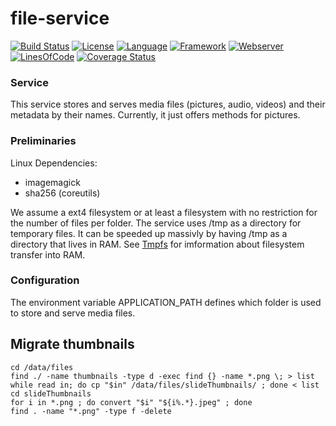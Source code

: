 # file-service #
[![Build Status](https://travis-ci.org/slidewiki/file-service.svg?branch=master)](https://travis-ci.org/slidewiki/file-service)
[![License](https://img.shields.io/badge/License-MPL%202.0-green.svg)](https://github.com/slidewiki/file-service/blob/master/LICENSE)
[![Language](https://img.shields.io/badge/Language-Javascript%20ECMA2015-lightgrey.svg)](https://developer.mozilla.org/en-US/docs/Web/JavaScript)
[![Framework](https://img.shields.io/badge/Framework-NodeJS%206.7.0-blue.svg)](https://nodejs.org/)
[![Webserver](https://img.shields.io/badge/Webserver-Hapi%2014.1.0-blue.svg)](http://hapijs.com/)
[![LinesOfCode](https://img.shields.io/badge/LOC-0-lightgrey.svg)](https://github.com/slidewiki/file-service/blob/master/application/package.json)
[![Coverage Status](https://coveralls.io/repos/github/slidewiki/file-service/badge.svg?branch=master)](https://coveralls.io/github/slidewiki/file-service?branch=master)

### Service ###
This service stores and serves media files (pictures, audio, videos) and their metadata by their names.
Currently, it just offers methods for pictures.

### Preliminaries ###

Linux Dependencies:
- imagemagick
- sha256 (coreutils)

We assume a ext4 filesystem or at least a filesystem with no restriction for the number of files per folder.
The service uses /tmp as a directory for temporary files. It can be speeded up massivly by having /tmp as a directory that lives in RAM. See [Tmpfs](https://wiki.archlinux.org/index.php/Tmpfs) for imformation about filesystem transfer into RAM.

### Configuration ###
The environment variable APPLICATION_PATH defines which folder is used to store and serve media files.

## Migrate thumbnails ##
```
cd /data/files
find ./ -name thumbnails -type d -exec find {} -name *.png \; > list
while read in; do cp "$in" /data/files/slideThumbnails/ ; done < list
cd slideThumbnails
for i in *.png ; do convert "$i" "${i%.*}.jpeg" ; done
find . -name "*.png" -type f -delete
```

